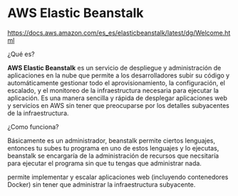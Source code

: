 # AWS Elastic Beanstalk

https://docs.aws.amazon.com/es_es/elasticbeanstalk/latest/dg/Welcome.html

¿Qué es?

**AWS Elastic Beanstalk** es un servicio de despliegue y administración de aplicaciones en la nube que permite a los desarrolladores subir su código y automáticamente gestionar todo el aprovisionamiento, la configuración, el escalado, y el monitoreo de la infraestructura necesaria para ejecutar la aplicación. Es una manera sencilla y rápida de desplegar aplicaciones web y servicios en AWS sin tener que preocuparse por los detalles subyacentes de la infraestructura.

¿Como funciona?

Básicamente es un administrador, beanstalk permite ciertos lenguajes, entonces tu subes tu programa en uno de estos lenguajes y lo ejecutas, beanstalk se encargaría de la administración de recursos que necsitaría para ejecutar el programa sin que tu tengas que administrar nada.

permite implementar y escalar aplicaciones web (incluyendo contenedores Docker) sin tener que administrar la infraestructura subyacente.